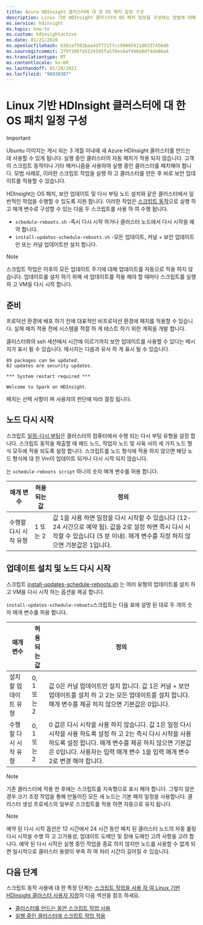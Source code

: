 ```yaml
---
title: Azure HDInsight 클러스터에 대 한 OS 패치 일정 구성
description: Linux 기반 HDInsight 클러스터의 OS 패치 일정을 구성하는 방법에 대해 알아봅니다.
ms.service: hdinsight
ms.topic: how-to
ms.custom: hdinsightactive
ms.date: 01/21/2020
ms.openlocfilehash: 636caf592baa4df771f7cc50095911d0337456d0
ms.sourcegitcommit: 2f9f306fa5224595fa5f8ec6af498a0df4de08a8
ms.translationtype: MT
ms.contentlocale: ko-KR
ms.lasthandoff: 01/28/2021
ms.locfileid: "98939387"
---
```

# <a name="configure-the-os-patching-schedule-for-linux-based-hdinsight-clusters"></a>Linux 기반 HDInsight 클러스터에 대 한 OS 패치 일정 구성

> [!IMPORTANT]
> Ubuntu 이미지는 게시 되는 3 개월 이내에 새 Azure HDInsight 클러스터를 만드는 데 사용할 수 있게 됩니다. 실행 중인 클러스터의 자동 패치가 적용 되지 않습니다. 고객이 스크립트 동작이나 기타 메커니즘을 사용하여 실행 중인 클러스터를 패치해야 합니다. 모범 사례로, 이러한 스크립트 작업을 실행 하 고 클러스터를 만든 후 바로 보안 업데이트를 적용할 수 있습니다.

HDInsight는 OS 패치, 보안 업데이트 및 다시 부팅 노드 설치와 같은 클러스터에서 일반적인 작업을 수행할 수 있도록 지원 합니다. 이러한 작업은 [스크립트 동작](hdinsight-hadoop-customize-cluster-linux.md)으로 실행 하 고 매개 변수로 구성할 수 있는 다음 두 스크립트를 사용 하 여 수행 됩니다.

- `schedule-reboots.sh` -즉시 다시 시작 하거나 클러스터 노드에서 다시 시작을 예약 합니다.
- `install-updates-schedule-reboots.sh` -모든 업데이트, 커널 + 보안 업데이트만 또는 커널 업데이트만 설치 합니다.

> [!NOTE]  
> 스크립트 작업은 이후의 모든 업데이트 주기에 대해 업데이트를 자동으로 적용 하지 않습니다. 업데이트를 설치 하기 위해 새 업데이트를 적용 해야 할 때마다 스크립트를 실행 하 고 VM을 다시 시작 합니다.

## <a name="preparation"></a>준비

프로덕션 환경에 배포 하기 전에 대표적인 비프로덕션 환경에 패치를 적용할 수 있습니다. 실제 패치 적용 전에 시스템을 적절 하 게 테스트 하기 위한 계획을 개발 합니다.

클러스터와의 ssh 세션에서 시간에 이르기까지 보안 업데이트를 사용할 수 있다는 메시지가 표시 될 수 있습니다. 메시지는 다음과 유사 하 게 표시 될 수 있습니다.

```
89 packages can be updated.
82 updates are security updates.

*** System restart required ***

Welcome to Spark on HDInsight.

```

패치는 선택 사항이 며 사용자의 판단에 따라 결정 됩니다.

## <a name="restart-nodes"></a>노드 다시 시작
  
스크립트 [일정-다시 부팅](https://hdiconfigactions.blob.core.windows.net/linuxospatchingrebootconfigv02/schedule-reboots.sh)은 클러스터의 컴퓨터에서 수행 되는 다시 부팅 유형을 설정 합니다. 스크립트 동작을 제출할 때 헤드 노드, 작업자 노드 및 사육 사의 세 가지 노드 형식 모두에 적용 되도록 설정 합니다. 스크립트를 노드 형식에 적용 하지 않으면 해당 노드 형식에 대 한 Vm이 업데이트 되거나 다시 시작 되지 않습니다.

는 `schedule-reboots script` 하나의 숫자 매개 변수를 허용 합니다.

| 매개 변수 | 허용되는 값 | 정의 |
| --- | --- | --- |
| 수행할 다시 시작 유형 | 1 또는 2 | 값 1을 사용 하면 일정을 다시 시작할 수 있습니다 (12-24 시간으로 예약 됨). 값을 2로 설정 하면 즉시 다시 시작할 수 있습니다 (5 분 이내). 매개 변수를 지정 하지 않으면 기본값은 1입니다. |  

## <a name="install-updates-and-restart-nodes"></a>업데이트 설치 및 노드 다시 시작

스크립트 [install-updates-schedule-reboots.sh](https://hdiconfigactions.blob.core.windows.net/linuxospatchingrebootconfigv02/install-updates-schedule-reboots.sh) 는 여러 유형의 업데이트를 설치 하 고 VM을 다시 시작 하는 옵션을 제공 합니다.

`install-updates-schedule-reboots`스크립트는 다음 표에 설명 된 대로 두 개의 숫자 매개 변수를 허용 합니다.

| 매개 변수 | 허용되는 값 | 정의 |
| --- | --- | --- |
| 설치할 업데이트 유형 | 0, 1 또는 2 | 값 0은 커널 업데이트만 설치 합니다. 값 1은 커널 + 보안 업데이트를 설치 하 고 2는 모든 업데이트를 설치 합니다. 매개 변수를 제공 하지 않으면 기본값은 0입니다. |
| 수행할 다시 시작 유형 | 0, 1 또는 2 | 0 값은 다시 시작을 사용 하지 않습니다. 값 1은 일정 다시 시작을 사용 하도록 설정 하 고 2는 즉시 다시 시작을 사용 하도록 설정 합니다. 매개 변수를 제공 하지 않으면 기본값은 0입니다. 사용자는 입력 매개 변수 1을 입력 매개 변수 2로 변경 해야 합니다. |

> [!NOTE]
> 기존 클러스터에 적용 한 후에는 스크립트를 지속형으로 표시 해야 합니다. 그렇지 않은 경우 크기 조정 작업을 통해 만들어진 모든 새 노드는 기본 패치 일정을 사용합니다. 클러스터 생성 프로세스의 일부로 스크립트를 적용 하면 자동으로 유지 됩니다.

> [!NOTE]
> 예약 된 다시 시작 옵션은 12 시간에서 24 시간 동안 패치 된 클러스터 노드의 자동 롤링 다시 시작을 수행 하 고 고가용성, 업데이트 도메인 및 장애 도메인 고려 사항을 고려 합니다. 예약 된 다시 시작은 실행 중인 작업을 종료 하지 않지만 노드를 사용할 수 없게 되 면 일시적으로 클러스터 용량이 부족 하 여 처리 시간이 길어질 수 있습니다. 

## <a name="next-steps"></a>다음 단계

스크립트 동작 사용에 대 한 특정 단계는 [스크립트 작업을 사용 하 여 Linux 기반 HDInsight 클러스터 사용자 지정](hdinsight-hadoop-customize-cluster-linux.md)의 다음 섹션을 참조 하세요.

- [클러스터를 만드는 동안 스크립트 작업 사용](hdinsight-hadoop-customize-cluster-linux.md#script-action-during-cluster-creation)
- [실행 중인 클러스터에 스크립트 작업 적용](hdinsight-hadoop-customize-cluster-linux.md#script-action-to-a-running-cluster)
